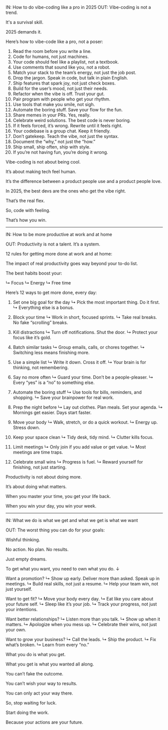 IN: How to do vibe-coding like a pro in 2025
OUT: Vibe-coding is not a trend.

It's a survival skill.

2025 demands it.

Here’s how to vibe-code like a pro, not a poser:

1. Read the room before you write a line.
2. Code for humans, not just machines.
3. Your code should feel like a playlist, not a textbook.
4. Use comments that sound like you, not a robot.
5. Match your stack to the team’s energy, not just the job post.
6. Drop the jargon. Speak in code, but talk in plain English.
7. Ship features that spark joy, not just check boxes.
8. Build for the user’s mood, not just their needs.
9. Refactor when the vibe is off. Trust your gut.
10. Pair program with people who get your rhythm.
11. Use tools that make you smile, not sigh.
12. Automate the boring stuff. Save your flow for the fun.
13. Share memes in your PRs. Yes, really.
14. Celebrate weird solutions. The best code is never boring.
15. If it feels forced, it’s wrong. Rewrite until it feels right.
16. Your codebase is a group chat. Keep it friendly.
17. Don’t gatekeep. Teach the vibe, not just the syntax.
18. Document the “why,” not just the “how.”
19. Ship small, ship often, ship with style.
20. If you’re not having fun, you’re doing it wrong.

Vibe-coding is not about being cool.

It’s about making tech feel human.

It’s the difference between a product people use and a product people love.

In 2025, the best devs are the ones who get the vibe right.

That’s the real flex.

So, code with feeling.

That’s how you win.

-----

IN: How to be more productive at work and at home

OUT: Productivity is not a talent. It’s a system.

12 rules for getting more done at work and at home:

The impact of real productivity goes way beyond your to-do list.

The best habits boost your:

↳ Focus
↳ Energy
↳ Free time

Here’s 12 ways to get more done, every day:

1. Set one big goal for the day
↳ Pick the most important thing. Do it first.
↳ Everything else is a bonus.

2. Block your time
↳ Work in short, focused sprints.
↳ Take real breaks. No fake “scrolling” breaks.

3. Kill distractions
↳ Turn off notifications. Shut the door.
↳ Protect your focus like it’s gold.

4. Batch similar tasks
↳ Group emails, calls, or chores together.
↳ Switching less means finishing more.

5. Use a simple list
↳ Write it down. Cross it off.
↳ Your brain is for thinking, not remembering.

6. Say no more often
↳ Guard your time. Don’t be a people-pleaser.
↳ Every “yes” is a “no” to something else.

7. Automate the boring stuff
↳ Use tools for bills, reminders, and shopping.
↳ Save your brainpower for real work.

8. Prep the night before
↳ Lay out clothes. Plan meals. Set your agenda.
↳ Mornings get easier. Days start faster.

9. Move your body
↳ Walk, stretch, or do a quick workout.
↳ Energy up. Stress down.

10. Keep your space clean
↳ Tidy desk, tidy mind.
↳ Clutter kills focus.

11. Limit meetings
↳ Only join if you add value or get value.
↳ Most meetings are time traps.

12. Celebrate small wins
↳ Progress is fuel.
↳ Reward yourself for finishing, not just starting.

Productivity is not about doing more.

It’s about doing what matters.

When you master your time, you get your life back.

When you win your day, you win your week.


------

IN: What we do is what we get and what we get is what we want

OUT: The worst thing you can do for your goals:

Wishful thinking.

No action.
No plan.
No results.

Just empty dreams.

To get what you want, you need to own what you do. ↓

Want a promotion?
↳ Show up early. Deliver more than asked. Speak up in meetings. 
↳ Build real skills, not just a resume. 
↳ Help your team win, not just yourself.

Want to get fit?
↳ Move your body every day. 
↳ Eat like you care about your future self. 
↳ Sleep like it’s your job. 
↳ Track your progress, not just your intentions.

Want better relationships?
↳ Listen more than you talk. 
↳ Show up when it matters. 
↳ Apologize when you mess up. 
↳ Celebrate their wins, not just your own.

Want to grow your business?
↳ Call the leads. 
↳ Ship the product. 
↳ Fix what’s broken. 
↳ Learn from every “no.”

What you do is what you get.

What you get is what you wanted all along.

You can’t fake the outcome.

You can’t wish your way to results.

You can only act your way there.

So, stop waiting for luck.

Start doing the work.

Because your actions are your future.
